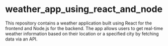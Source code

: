 # weather_app_using_react_and_node
This repository contains a weather application built using React for the frontend and Node.js for the backend. The app allows users to get real-time weather information based on their location or a specified city by fetching data via an API.
